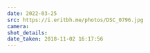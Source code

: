 ```yaml
---
date: 2022-03-25
src: https://i.eritbh.me/photos/DSC_0796.jpg
camera:
shot_details:
date_taken: 2018-11-02 16:17:56
---
```

